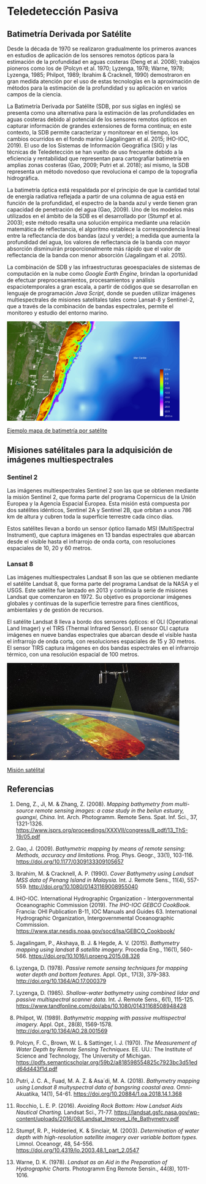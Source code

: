 # **Teledetección Pasiva**

## **Batimetría Derivada por Satélite**

Desde la década de 1970 se realizaron gradualmente los primeros avances en estudios de aplicación de los sensores remotos ópticos para la estimación de la profundidad en aguas costeras (Deng et al. 2008); trabajos pioneros como los de (Polcyn et al. 1970; Lyzenga, 1978; Warne, 1978; Lyzenga, 1985; Philpot, 1989; Ibrahim & Cracknell, 1990) demostraron en gran medida atención por el uso de estas tecnologías en la aproximación de métodos para la estimación de la profundidad y su aplicación en varios campos de la ciencia.

La Batimetría Derivada por Satélite (SDB, por sus siglas en inglés) se presenta como una alternativa para la estimación de las profundidades en aguas costeras debido al potencial de los sensores remotos ópticos en capturar información de grandes extensiones de forma continua; en este contexto, la SDB permite caracterizar y monitorear en el tiempo, los cambios ocurridos en el fondo marino (Jagalingam et al. 2015; IHO-IOC, 2019). El uso de los Sistemas de Información Geográfica (SIG) y las técnicas de Teledetección se han vuelto de uso frecuente debido a la eficiencia y rentabilidad que representan para cartografiar batimetría en amplias zonas costeras (Gao, 2009; Putri et al. 2018); así mismo, la SDB representa un método novedoso que revoluciona el campo de la topografía hidrográfica.

La batimetría óptica está respaldada por el principio de que la cantidad total de energía radiativa reflejada a partir de una columna de agua está en función de la profundidad, el espectro de la banda azul y verde tienen gran capacidad de penetración del agua (Gao, 2009). Uno de los modelos más utilizados en el ámbito de la SDB es el desarrollado por (Stumpf et al. 2003); este método resalta una solución empírica mediante una relación matemática de reflectancia, el algoritmo establece la correspondencia lineal entre la reflectancia de dos bandas (azul y verde); a medida que aumenta la profundidad del agua, los valores de reflectancia de la banda con mayor absorción disminuirán proporcionalmente más rápido que el valor de reflectancia de la banda con menor absorción (Jagalingam et al. 2015).

La combinación de SDB y las infraestructuras geoespaciales de sistemas de computación en la nube como *Google Earth Engine*, brindan la oportunidad de efectuar preprocesamientos, procesamientos y análisis espaciotemporales a gran escala, a partir de códigos que se desarrollan en lenguaje de programación *Java Script*, donde se pueden utilizar imágenes multiespectrales de misiones satelitales tales como Lansat-8 y Sentinel-2, que a través de la combinación de bandas espectrales, permite el monitoreo y estudio del entorno marino. 

<img src="1.jpg" width="450">

[Ejemplo mapa de batimetría por satélite](https://simar.conabio.gob.mx/arrecifesam/)

## **Misiones satélitales para la adquisición de imágenes multiespectrales**

### **Sentinel 2**

Las imágenes multiespectrales Sentinel 2 son las que se obtienen mediante la misión Sentinel 2, que forma parte del programa Copernicus de la Unión Europea y la Agencia Espacial Europea. Esta misión está compuesta por dos satélites idénticos, Sentinel 2A y Sentinel 2B, que orbitan a unos 786 km de altura y cubren toda la superficie terrestre cada cinco días.

Estos satélites llevan a bordo un sensor óptico llamado MSI (MultiSpectral Instrument), que captura imágenes en 13 bandas espectrales que abarcan desde el visible hasta el infrarrojo de onda corta, con resoluciones espaciales de 10, 20 y 60 metros. 

### **Lansat 8**

Las imágenes multiespectrales Landsat 8 son las que se obtienen mediante el satélite Landsat 8, que forma parte del programa Landsat de la NASA y el USGS. Este satélite fue lanzado en 2013 y continúa la serie de misiones Landsat que comenzaron en 1972. Su objetivo es proporcionar imágenes globales y continuas de la superficie terrestre para fines científicos, ambientales y de gestión de recursos.

El satélite Landsat 8 lleva a bordo dos sensores ópticos: el OLI (Operational Land Imager) y el TIRS (Thermal Infrared Sensor). El sensor OLI captura imágenes en nueve bandas espectrales que abarcan desde el visible hasta el infrarrojo de onda corta, con resoluciones espaciales de 15 y 30 metros. El sensor TIRS captura imágenes en dos bandas espectrales en el infrarrojo térmico, con una resolución espacial de 100 metros.

<img src="2.jpg" width="450">

[Misión satélital](https://www.upr.org/utah-news/2021-01-13/space-dynamics-lab-in-logan-central-to-nasa-space-weather-research-project)

## **Referencias**

1. Deng, Z., Ji, M. & Zhang, Z. (2008). *Mapping bathymetry from multi-source remote sensing images: a case study in the beilun estuary, guangxi, China.* Int. Arch. Photogramm. Remote Sens. Spat. Inf. Sci., 37, 1321-1326. https://www.isprs.org/proceedings/XXXVII/congress/8_pdf/13_ThS-19/05.pdf

2. Gao, J. (2009). *Bathymetric mapping by means of remote sensing: Methods, accuracy and limitations.* Prog. Phys. Geogr., 33(1), 103-116. https://doi.org/10.1177/0309133309105657

3. Ibrahim, M. & Cracknell, A. P. (1990). *Cover Bathymetry using Landsat MSS data of Penang Island in Malaysia.* Int. J. Remote Sens., 11(4), 557-559. http://doi.org/10.1080/01431169008955040

4. IHO-IOC. International Hydrographic Organization - Intergovernmental Oceanographic Commission (2019). *The IHO-IOC GEBCO CookBook.* Francia: OHI Publication B-11, IOC Manuals and Guides 63. International Hydrographic Organization, Intergovernmental Oceanographic Commission. https://www.star.nesdis.noaa.gov/socd/lsa/GEBCO_Cookbook/

5. Jagalingam, P., Akshaya, B. J. & Hegde, A. V. (2015). *Bathymetry mapping using landsat 8 satellite imagery.* Procedia Eng., 116(1), 560-566. https://doi.org/10.1016/j.proeng.2015.08.326

6. Lyzenga, D. (1978). *Passive remote sensing techniques for mapping water depth and bottom features.* Appl. Opt., 17(3), 379-383. http://doi.org/10.1364/AO.17.000379

7. Lyzenga, D. (1985). *Shallow-water bathymetry using combined lidar and passive multispectral scanner data.* Int. J. Remote Sens., 6(1), 115-125. https://www.tandfonline.com/doi/abs/10.1080/01431168508948428

8. Philpot, W. (1989). *Bathymetric mapping with passive multispectral imagery.* Appl. Opt., 28(8), 1569-1578. http://doi.org/10.1364/AO.28.001569

9. Polcyn, F. C., Brown, W. L. & Sattinger, I. J. (1970). *The Measurement of Water Depth by Remote Sensing Techniques.* EE. UU.: The Institute of Science and Technology, The University of Michigan. https://pdfs.semanticscholar.org/59b2/a818598554825c7923bc3d51edd64d443f1d.pdf

10. Putri, J. C. A., Fuad, M. A. Z. & Asa´di, M. A. (2018). *Bathymetry mapping using Landsat 8 multyspectral data of bangsring coastal area.* Omni-Akuatika, 14(1), 54-61. https://doi.org/10.20884/1.oa.2018.14.1.368

11. Rocchio, L. E. P. (2016). *Avoiding Rock Bottom: How Landsat Aids Nautical Charting.* Landsat Sci., 71-77. https://landsat.gsfc.nasa.gov/wp-content/uploads/2016/08/Landsat_Improve_Life_Bathymetry.pdf

12. Stumpf, R. P., Holderied, K. & Sinclair, M. (2003). *Determination of water depth with high-resolution satellite imagery over variable bottom types.* Limnol. Oceanogr, 48, 54-556. https://doi.org/10.4319/lo.2003.48.1_part_2.0547

13. Warne, D. K. (1978). *Landsat as an Aid in the Preparation of Hydrographic Charts.* Photogramm Eng Remote Sensin., 44(8), 1011-1016.

